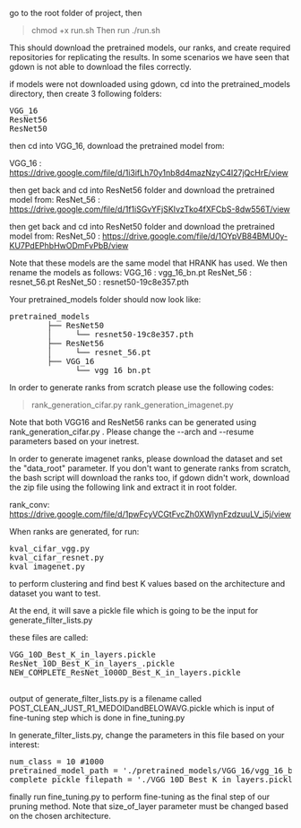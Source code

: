 go to the root folder of project, then
> chmod +x run.sh
Then run
> ./run.sh

This should download the pretrained models, our ranks, and create required repositories for replicating the results. In some scenarios we have seen that
gdown is not able to download the files correctly. 

if models were not downloaded using gdown, cd into the pretrained_models directory, then create 3 following folders:
<pre>
VGG_16
ResNet56
ResNet50
</pre>
then cd into VGG_16, download the pretrained model from: 

VGG_16 : https://drive.google.com/file/d/1i3ifLh70y1nb8d4mazNzyC4I27jQcHrE/view

then get back and cd into ResNet56 folder and download the pretrained model from:
ResNet_56 : https://drive.google.com/file/d/1f1iSGvYFjSKIvzTko4fXFCbS-8dw556T/view

then get back and cd into ResNet50 folder and download the pretrained model from:
ResNet_50 : https://drive.google.com/file/d/1OYpVB84BMU0y-KU7PdEPhbHwODmFvPbB/view

Note that these models are the same model that HRANK has used. We then rename the models as follows:
VGG_16 : vgg_16_bn.pt 
ResNet_56 : resnet_56.pt
ResNet_50 : resnet50-19c8e357.pth

Your pretrained_models folder should now look like:
<pre>
pretrained_models
        ├── ResNet50
        │     └── resnet50-19c8e357.pth
        ├── ResNet56
        │     └── resnet_56.pt
        ├── VGG_16
              └── vgg_16_bn.pt
</pre>

In order to generate ranks from scratch please use the following codes:
> rank_generation_cifar.py
> rank_generation_imagenet.py

Note that both VGG16 and ResNet56 ranks can be generated using rank_generation_cifar.py . Please change the --arch and --resume
parameters based on your inetrest.

In order to generate imagenet ranks, please download the dataset and set the "data_root" parameter.
If you don't want to generate ranks from scratch, the bash script will download the ranks
too, if gdown didn't work, download the zip file using the following link and extract it in root folder.

rank_conv: https://drive.google.com/file/d/1pwFcyVCGtFvcZh0XWlynFzdzuuLV_i5j/view


When ranks are generated, for run:
<pre>
kval_cifar_vgg.py
kval_cifar_resnet.py
kval_imagenet.py
</pre>

to perform clustering and find best K values based on the architecture and dataset you want to test.

At the end, it will save a pickle file which is going to be the input for generate_filter_lists.py

these files are called:

<pre>
VGG_10D_Best_K_in_layers.pickle
ResNet_10D_Best_K_in_layers_.pickle
NEW_COMPLETE_ResNet_1000D_Best_K_in_layers.pickle

</pre>

output of generate_filter_lists.py is a filename called POST_CLEAN_JUST_R1_MEDOIDandBELOWAVG.pickle which is input of fine-tuning step which is done in fine_tuning.py


In generate_filter_lists.py, change the parameters in this file based on your interest:

<pre>
num_class = 10 #1000
pretrained_model_path = './pretrained_models/VGG_16/vgg_16_bn.pt'
complete_pickle_filepath = './VGG_10D_Best_K_in_layers.pickle'
</pre>




finally run fine_tuning.py to perform fine-tuning as the final step of our pruning method. Note that size_of_layer parameter must be changed based on the chosen architecture.